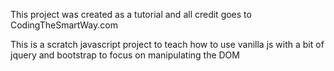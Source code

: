 This project was created as a tutorial and all credit goes to CodingTheSmartWay.com

This is a scratch javascript project to teach how to use vanilla js with a bit of jquery and bootstrap to focus on
manipulating the DOM